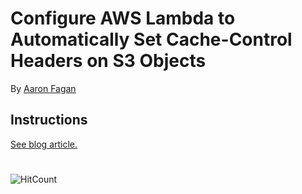 # Configure AWS Lambda to Automatically Set Cache-Control Headers on S3 Objects
By [Aaron Fagan](https://www.aaronfagan.ca/)

## Instructions
[See blog article.](https://www.aaronfagan.ca/blog/2017/how-to-configure-aws-lambda-to-automatically-set-cache-control-headers-on-s3-objects/)

#
![HitCount](http://hits.dwyl.io/aaronfagan/configure-aws-lambda-to-automatically-set-cache-control-headers-on-s3-objects.svg)